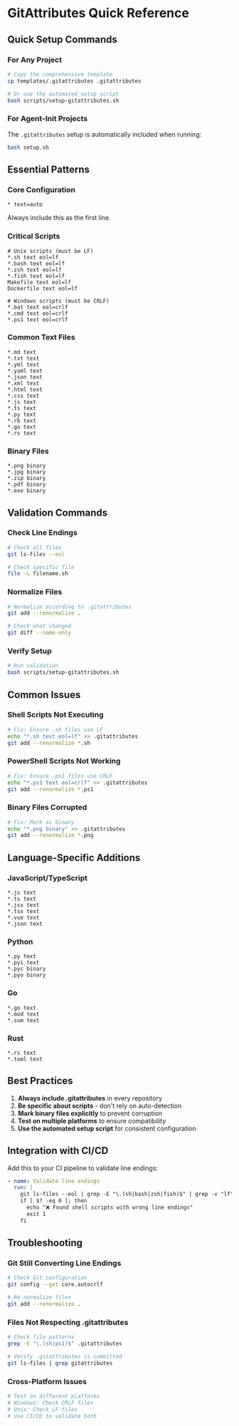# GitAttributes Quick Reference

## Quick Setup Commands

### For Any Project
```bash
# Copy the comprehensive template
cp templates/.gitattributes .gitattributes

# Or use the automated setup script
bash scripts/setup-gitattributes.sh
```

### For Agent-Init Projects
The `.gitattributes` setup is automatically included when running:
```bash
bash setup.sh
```

## Essential Patterns

### Core Configuration
```gitattributes
* text=auto
```
Always include this as the first line.

### Critical Scripts
```gitattributes
# Unix scripts (must be LF)
*.sh text eol=lf
*.bash text eol=lf
*.zsh text eol=lf
*.fish text eol=lf
Makefile text eol=lf
Dockerfile text eol=lf

# Windows scripts (must be CRLF)
*.bat text eol=crlf
*.cmd text eol=crlf
*.ps1 text eol=crlf
```

### Common Text Files
```gitattributes
*.md text
*.txt text
*.yml text
*.yaml text
*.json text
*.xml text
*.html text
*.css text
*.js text
*.ts text
*.py text
*.rb text
*.go text
*.rs text
```

### Binary Files
```gitattributes
*.png binary
*.jpg binary
*.zip binary
*.pdf binary
*.exe binary
```

## Validation Commands

### Check Line Endings
```bash
# Check all files
git ls-files --eol

# Check specific file
file -L filename.sh
```

### Normalize Files
```bash
# Normalize according to .gitattributes
git add --renormalize .

# Check what changed
git diff --name-only
```

### Verify Setup
```bash
# Run validation
bash scripts/setup-gitattributes.sh
```

## Common Issues

### Shell Scripts Not Executing
```bash
# Fix: Ensure .sh files use LF
echo "*.sh text eol=lf" >> .gitattributes
git add --renormalize *.sh
```

### PowerShell Scripts Not Working
```bash
# Fix: Ensure .ps1 files use CRLF
echo "*.ps1 text eol=crlf" >> .gitattributes
git add --renormalize *.ps1
```

### Binary Files Corrupted
```bash
# Fix: Mark as binary
echo "*.png binary" >> .gitattributes
git add --renormalize *.png
```

## Language-Specific Additions

### JavaScript/TypeScript
```gitattributes
*.js text
*.ts text
*.jsx text
*.tsx text
*.vue text
*.json text
```

### Python
```gitattributes
*.py text
*.pyi text
*.pyc binary
*.pyo binary
```

### Go
```gitattributes
*.go text
*.mod text
*.sum text
```

### Rust
```gitattributes
*.rs text
*.toml text
```

## Best Practices

1. **Always include .gitattributes** in every repository
2. **Be specific about scripts** - don't rely on auto-detection
3. **Mark binary files explicitly** to prevent corruption
4. **Test on multiple platforms** to ensure compatibility
5. **Use the automated setup script** for consistent configuration

## Integration with CI/CD

Add this to your CI pipeline to validate line endings:
```yaml
- name: Validate line endings
  run: |
    git ls-files --eol | grep -E "\.(sh|bash|zsh|fish)$" | grep -v "lf"
    if [ $? -eq 0 ]; then
      echo "❌ Found shell scripts with wrong line endings"
      exit 1
    fi
```

## Troubleshooting

### Git Still Converting Line Endings
```bash
# Check Git configuration
git config --get core.autocrlf

# Re-normalize files
git add --renormalize .
```

### Files Not Respecting .gitattributes
```bash
# Check file patterns
grep -E "\.(sh|ps1)$" .gitattributes

# Verify .gitattributes is committed
git ls-files | grep gitattributes
```

### Cross-Platform Issues
```bash
# Test on different platforms
# Windows: Check CRLF files
# Unix: Check LF files
# Use CI/CD to validate both
``` 